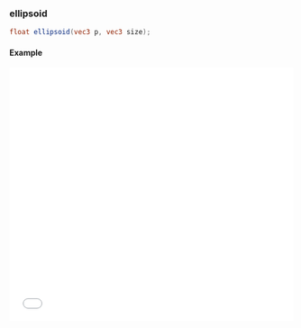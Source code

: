 ### ellipsoid

```glsl
float ellipsoid(vec3 p, vec3 size);
```
#### Example
<iframe width="100%" height="450px" src="/sculpture/-LRNfzM2ta99rTp-F3Dv?example=true&embed=true" frameborder="0"></iframe>